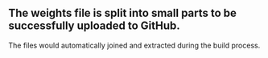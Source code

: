 ## The weights file is split into small parts to be successfully uploaded to GitHub.

The files would automatically joined and extracted during the build process.
